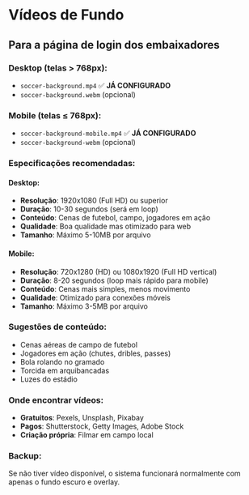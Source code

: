 # Vídeos de Fundo

## Para a página de login dos embaixadores

### Desktop (telas > 768px):

- `soccer-background.mp4` ✅ **JÁ CONFIGURADO**
- `soccer-background.webm` (opcional)

### Mobile (telas ≤ 768px):

- `soccer-background-mobile.mp4` ✅ **JÁ CONFIGURADO**
- `soccer-background-webm` (opcional)

### Especificações recomendadas:

#### Desktop:

- **Resolução**: 1920x1080 (Full HD) ou superior
- **Duração**: 10-30 segundos (será em loop)
- **Conteúdo**: Cenas de futebol, campo, jogadores em ação
- **Qualidade**: Boa qualidade mas otimizado para web
- **Tamanho**: Máximo 5-10MB por arquivo

#### Mobile:

- **Resolução**: 720x1280 (HD) ou 1080x1920 (Full HD vertical)
- **Duração**: 8-20 segundos (loop mais rápido para mobile)
- **Conteúdo**: Cenas mais simples, menos movimento
- **Qualidade**: Otimizado para conexões móveis
- **Tamanho**: Máximo 3-5MB por arquivo

### Sugestões de conteúdo:

- Cenas aéreas de campo de futebol
- Jogadores em ação (chutes, dribles, passes)
- Bola rolando no gramado
- Torcida em arquibancadas
- Luzes do estádio

### Onde encontrar vídeos:

- **Gratuitos**: Pexels, Unsplash, Pixabay
- **Pagos**: Shutterstock, Getty Images, Adobe Stock
- **Criação própria**: Filmar em campo local

### Backup:

Se não tiver vídeo disponível, o sistema funcionará normalmente com apenas o fundo escuro e overlay.
